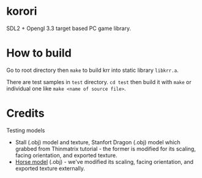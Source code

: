 # korori

SDL2 + Opengl 3.3 target based PC game library.

# How to build

Go to root directory then `make` to build krr into static library `libkrr.a`.

There are test samples in `test` directory. `cd test` then build it with `make` or individual one like `make <name of source file>`.

# Credits

Testing models

* Stall (.obj) model and texture, Stanfort Dragon (.obj) model which grabbed from Thinmatrix tutorial - the former is modified for its scaling, facing orientation, and exported texture.
* [Horse model](https://www.turbosquid.com/3d-models/free-low--horse-3d-model/810753) (.obj) - we've modified its scaling, facing orientation, and exported texture externally.
